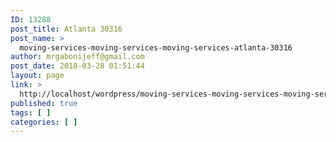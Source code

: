 ```yaml
---
ID: 13288
post_title: Atlanta 30316
post_name: >
  moving-services-moving-services-moving-services-atlanta-30316
author: mrgabonijeff@gmail.com
post_date: 2018-03-28 01:51:44
layout: page
link: >
  http://localhost/wordpress/moving-services-moving-services-moving-services-atlanta-30316/
published: true
tags: [ ]
categories: [ ]
---
```

